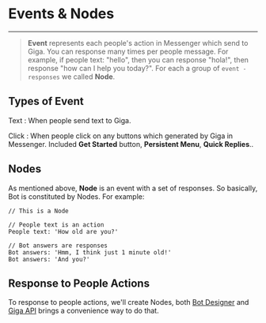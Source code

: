 # Events & Nodes
---
> **Event** represents each people's action in Messenger which send to Giga. You can response many times per people message. For example, if people text: "hello", then you can response "hola!", then response "how can I help you today?". For each a group of `event - responses` we called **Node**.

## Types of Event
Text
: When people send text to Giga.

Click
: When people click on any buttons which generated by Giga in Messenger. Included **Get Started** button, **Persistent Menu**, **Quick Replies**..

## Nodes
As mentioned above, **Node** is an event with a set of responses. So basically, Bot is constituted by Nodes. For example:

```
// This is a Node

// People text is an action
People text: 'How old are you?'

// Bot answers are responses
Bot answers: 'Hmm, I think just 1 minute old!'
Bot answers: 'And you?'
```

## Response to People Actions
To response to people actions, we'll create Nodes, both [Bot Designer](bot-designer) and [Giga API](api) brings a convenience way to do that.